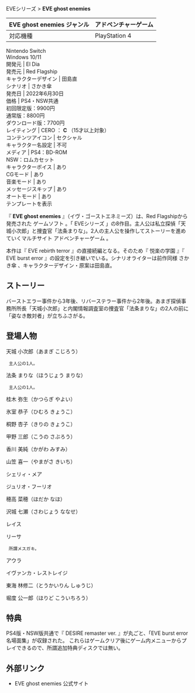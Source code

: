 EVEシリーズ  > **EVE ghost enemies**

EVE ghost enemies  ジャンル  |  アドベンチャーゲーム   
---|---  
対応機種  |  PlayStation 4    
Nintendo Switch  
Windows 10/11  
開発元  |  El Dia   
発売元  |  Red Flagship   
キャラクターデザイン  |  田島直   
シナリオ  |  さかき傘   
発売日  |  2022年6月30日   
価格  |  PS4・NSW共通   
初回限定版：9900円  
通常版：8800円  
ダウンロード版：7700円  
レイティング  |  CERO  ：  **C** （15才以上対象）   
コンテンツアイコン  |  セクシャル   
キャラクター名設定  |  不可   
メディア  |  PS4：BD-ROM   
NSW：ロムカセット  
キャラクターボイス  |  あり   
CGモード  |  あり   
音楽モード  |  あり   
メッセージスキップ  |  あり   
オートモード  |  あり   
テンプレートを表示  
  
『 **EVE ghost enemies** 』（イヴ・ゴーストエネミーズ）は、Red Flagshipから発売された  ゲームソフト  。「
EVEシリーズ  」の8作目。主人公は私立探偵「天城小次郎」と捜査官「法条まりな」。2人の主人公を操作してストーリーを進めていくマルチサイト
アドベンチャーゲーム  。

本作は『  EVE rebirth terror  』の直接続編となる。そのため『  悦楽の学園  』『  EVE burst error
』の設定を引き継いでいる。シナリオライターは前作同様  さかき傘  、キャラクターデザイン・原案は田島直。

##  ストーリー



バーストエラー事件から3年後、リバーステラー事件から2年後。あまぎ探偵事務所所長「天城小次郎」と内閣情報調査室の捜査官「法条まりな」の2人の前に「姿なき敵対者」が立ちふさがる。

##  登場人物



天城 小次郎（あまぎ こじろう）

     主人公の1人。 
法条 まりな（ほうじょう まりな）

     主人公の1人。 
桂木 弥生（かつらぎ やよい）

氷室 恭子（ひむろ きょうこ）

桐野 杏子（きりの きょうこ）

甲野 三郎（こうの さぶろう）

香川 美純（かがわ みすみ）

山笠 喜一（やまがさ きいち）

シェリィ・メア

ジュリオ・フーリオ

穂高 菜穂（ほだか なほ）

沢城 七瀬（さわじょう ななせ）

レイス

リーサ

     所謂メスガキ。 
アウラ

イヴァンカ・レストレイジ

東海 林修二（とうかいりん しゅうじ）

堀度 公一郎（ほりど こういちろう）

##  特典



PS4版・NSW版共通で『  DESIRE remaster ver.  』が丸ごと、「EVE burst error 名場面集」が収録された。
これらはゲームクリア後にゲーム内メニューからプレイできるので、所謂追加特典ディスクでは無い。

##  外部リンク



  * EVE ghost enemies 公式サイト 

